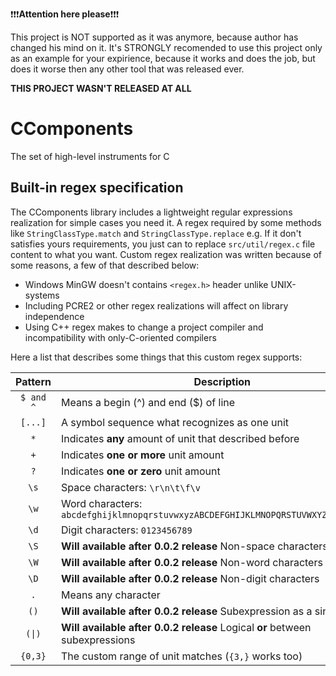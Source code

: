 ❗❗❗**Attention here please**❗❗❗

This project is NOT supported as it was anymore, because author has changed his mind on it. It's STRONGLY recomended to use this project only as an example for your expirience, because it works and does the job, but does it worse then any other tool that was released ever.

**THIS PROJECT WASN'T RELEASED AT ALL**

# CComponents
The set of high-level instruments for C

## Built-in regex specification
The CComponents library includes a lightweight regular expressions realization for simple cases you need it. A regex required by some methods like `StringClassType.match` and `StringClassType.replace` e.g.
If it don't satisfies yours requirements, you just can to replace `src/util/regex.c` file content to what you want. Custom regex realization was written because of some reasons, a few of that described below:
- Windows MinGW doesn't contains `<regex.h>` header unlike UNIX-systems
- Including PCRE2 or other regex realizations will affect on library independence
- Using C++ regex makes to change a project compiler and incompatibility with only-C-oriented compilers

Here a list that describes some things that this custom regex supports:

|  Pattern  | Description                                                                        |
|:---------:| ---------------------------------------------------------------------------------- |
| `$ and ^` | Means a begin (^) and end ($) of line                                              |
|  `[...]`  | A symbol sequence what recognizes as one unit                                      |
|    `*`    | Indicates **any** amount of unit that described before                             |
|    `+`    | Indicates **one or more** unit amount                                              |
|    `?`    | Indicates **one or zero** unit amount                                              |
|   `\s`    | Space characters: `\r\n\t\f\v `                                                    |
|   `\w`    | Word characters: `abcdefghijklmnopqrstuvwxyzABCDEFGHIJKLMNOPQRSTUVWXYZ0123456789_` |
|   `\d`    | Digit characters: `0123456789`                                                     |
|   `\S`    | **Will available after 0.0.2 release** Non-space characters                        |
|   `\W`    | **Will available after 0.0.2 release** Non-word characters                         |
|   `\D`    | **Will available after 0.0.2 release** Non-digit characters                        |
|    `.`    | Means any character                                                                |
|   `()`    | **Will available after 0.0.2 release** Subexpression as a single unit              |
|  `(\|)`   | **Will available after 0.0.2 release** Logical **or** between subexpressions       |
|  `{0,3}`  | The custom range of unit matches (`{3,}` works too)                                |
